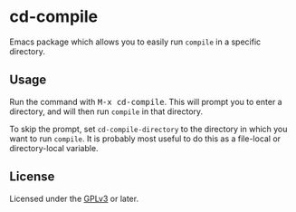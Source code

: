 # cd-compile

Emacs package which allows you to easily run `compile` in a specific directory.

## Usage

Run the command with <kbd>M-x cd-compile</kbd>. This will prompt you to enter a directory, and will then run `compile` in that directory.

To skip the prompt, set `cd-compile-directory` to the directory in which you want to run `compile`. It is probably most useful to do this as a file-local or directory-local variable.

## License

Licensed under the [GPLv3](http://www.gnu.org/licenses/gpl-3.0.txt) or later.
